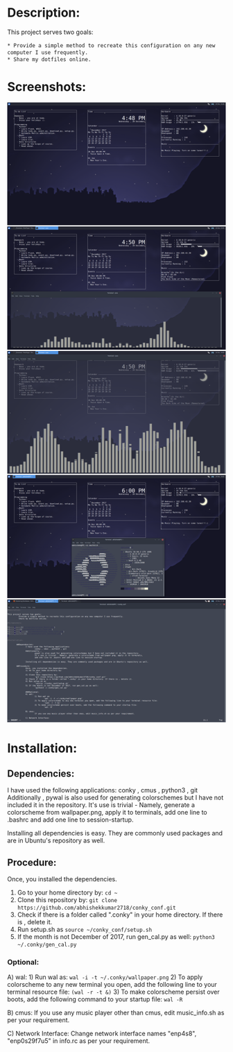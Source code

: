 # Description:

This project serves two goals:
	
	* Provide a simple method to recreate this configuration on any new computer I use frequently.
	* Share my dotfiles online.

# Screenshots:

![unix_basic](/screenshots/unix_basic.png)
![unix_cava](/screenshots/unix_cava.png)
![unix_cavafull](/screenshots/unix_cavafull.png)
![unix_neofetch](/screenshots/unix_neofetch.png)
![unix_vim](/screenshots/unix_vim.png)

# Installation:

##	 Dependencies:
I have used the following applications:
	conky , cmus , python3 , git
Additionally ,
	pywal is also used for generating colorschemes but I have not included it in the repository. 
	It's use is trivial - Namely, generate a colorscheme from wallpaper.png, apply it to terminals,
	add one line to .bashrc and add one line to session-startup.

Installing all dependencies is easy. They are commonly used packages and are in Ubuntu's repository as well.

## Procedure:
Once, you installed the dependencies.
1) Go to your home directory by:
	`cd ~`
2) Clone this repository by:
	`git clone https://github.com/abhishekkumar2718/conky_conf.git`
3) Check if there is a folder called ".conky" in your home directory. If there is , delete it.
4) Run setup.sh as
	`source ~/conky_conf/setup.sh`
5) If the month is not December of 2017, run gen_cal.py as well:
	`python3 ~/.conky/gen_cal.py`

### Optional:
A) wal:
	1) Run wal as: 
		`wal -i -t ~/.conky/wallpaper.png`
	2) To apply colorscheme to any new terminal you open, add the following line to your terminal resource file:
		`(wal -r -t &)`
	3) To make colorscheme persist over boots, add the following command to your startup file:
		`wal -R`

B) cmus:
	If you use any music player other than cmus, edit music_info.sh as per your requirement.

C) Network Interface:
	Change network interface names "enp4s8", "enp0s29f7u5" in info.rc as per your requirement.
